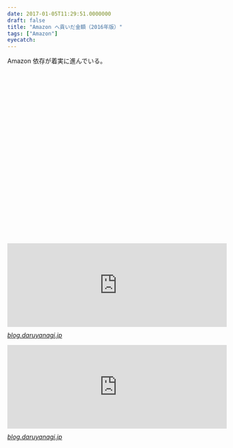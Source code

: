 ```yaml
---
date: 2017-01-05T11:29:51.0000000
draft: false
title: "Amazon へ貢いだ金額（2016年版）"
tags: ["Amazon"]
eyecatch: 
---
```

<p>Amazon 依存が着実に進んでいる。</p>

<script type="text/javascript" src="https://www.google.com/jsapi"></script>
<script type="text/javascript">
google.load("visualization", "1.1", {packages:["bar"]});
google.setOnLoadCallback(drawChart);

function drawChart() {
var data = google.visualization.arrayToDataTable([
['Year', '合計金額'],
['2006', 71180 ],
['2007', 283066 ],
['2008', 66638 ],
['2009', 35289 ],
['2010', 93949 ],
['2010', 93949 ],
['2011', 258747 ],
['2012', 277831 ],
['2013', 186103  ],
['2014', 258747 ],
['2015', 425122 ],
['2016', 705851 ],
]);

var options = {
chart: {
title: 'Amazon 年間消費金額',
subtitle: '2006-2014',
}
};

var chart = new google.charts.Bar(document.getElementById('chart_div'));
chart.draw(data, options);
}
</script><br />
<div id="chart_div" style="height:360px"></div>

<p><iframe src="https://hatenablog-parts.com/embed?url=https%3A%2F%2Fblog.daruyanagi.jp%2Fentry%2F2015%2F01%2F05%2F163509" title="ブログにかっちょいいグラフを張り付ける - だるろぐ" class="embed-card embed-blogcard" scrolling="no" frameborder="0" style="display: block; width: 100%; height: 190px; max-width: 500px; margin: 10px 0px;"></iframe><cite class="hatena-citation"><a href="https://blog.daruyanagi.jp/entry/2015/01/05/163509">blog.daruyanagi.jp</a></cite></p><p><iframe src="https://hatenablog-parts.com/embed?url=https%3A%2F%2Fblog.daruyanagi.jp%2Fentry%2F2015%2F01%2F04%2F000000" title="去年 Amazonで使った金額を計算してみた。 - だるろぐ" class="embed-card embed-blogcard" scrolling="no" frameborder="0" style="display: block; width: 100%; height: 190px; max-width: 500px; margin: 10px 0px;"></iframe><cite class="hatena-citation"><a href="https://blog.daruyanagi.jp/entry/2015/01/04/000000">blog.daruyanagi.jp</a></cite></p>
